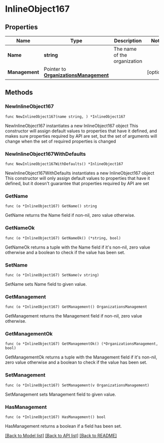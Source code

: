 # InlineObject167

## Properties

Name | Type | Description | Notes
------------ | ------------- | ------------- | -------------
**Name** | **string** | The name of the organization | 
**Management** | Pointer to [**OrganizationsManagement**](OrganizationsManagement.md) |  | [optional] 

## Methods

### NewInlineObject167

`func NewInlineObject167(name string, ) *InlineObject167`

NewInlineObject167 instantiates a new InlineObject167 object
This constructor will assign default values to properties that have it defined,
and makes sure properties required by API are set, but the set of arguments
will change when the set of required properties is changed

### NewInlineObject167WithDefaults

`func NewInlineObject167WithDefaults() *InlineObject167`

NewInlineObject167WithDefaults instantiates a new InlineObject167 object
This constructor will only assign default values to properties that have it defined,
but it doesn't guarantee that properties required by API are set

### GetName

`func (o *InlineObject167) GetName() string`

GetName returns the Name field if non-nil, zero value otherwise.

### GetNameOk

`func (o *InlineObject167) GetNameOk() (*string, bool)`

GetNameOk returns a tuple with the Name field if it's non-nil, zero value otherwise
and a boolean to check if the value has been set.

### SetName

`func (o *InlineObject167) SetName(v string)`

SetName sets Name field to given value.


### GetManagement

`func (o *InlineObject167) GetManagement() OrganizationsManagement`

GetManagement returns the Management field if non-nil, zero value otherwise.

### GetManagementOk

`func (o *InlineObject167) GetManagementOk() (*OrganizationsManagement, bool)`

GetManagementOk returns a tuple with the Management field if it's non-nil, zero value otherwise
and a boolean to check if the value has been set.

### SetManagement

`func (o *InlineObject167) SetManagement(v OrganizationsManagement)`

SetManagement sets Management field to given value.

### HasManagement

`func (o *InlineObject167) HasManagement() bool`

HasManagement returns a boolean if a field has been set.


[[Back to Model list]](../README.md#documentation-for-models) [[Back to API list]](../README.md#documentation-for-api-endpoints) [[Back to README]](../README.md)


